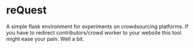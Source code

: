 # reQuest
A simple flask environment for experiments on crowdsourcing platforms. If you have to redirect contributors/crowd worker to your website this tool might ease your pain. Well a bit.
